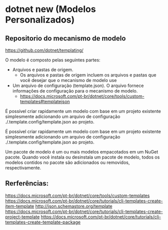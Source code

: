 # dotnet new (Modelos Personalizados)

## Repositorio do mecanismo de modelo
https://github.com/dotnet/templating/


O modelo é composto pelas seguintes partes:
 - Arquivos e pastas de origem. 
    - Os arquivos e pastas de origem incluem os arquivos e pastas que você desejar que o mecanismo de modelo use
 - Um arquivo de configuração (template.json).
     O arquivo fornece informações de configuração para o mecanismo de modelo.
     - https://docs.microsoft.com/pt-br/dotnet/core/tools/custom-templates#templatejson


É possível criar rapidamente um modelo com base em um projeto existente simplesmente adicionando um arquivo de configuração ./.template.config/template.json ao projeto.

É possível criar rapidamente um modelo com base em um projeto existente simplesmente adicionando um arquivo de configuração ./.template.config/template.json ao projeto.

Um pacote de modelo é um ou mais modelos empacotados em um NuGet pacote. Quando você instala ou desinstala um pacote de modelo, todos os modelos contidos no pacote são adicionados ou removidos, respectivamente. 



## Rerferências:

https://docs.microsoft.com/pt-br/dotnet/core/tools/custom-templates
https://docs.microsoft.com/pt-br/dotnet/core/tutorials/cli-templates-create-item-template
http://json.schemastore.org/template
https://docs.microsoft.com/pt-br/dotnet/core/tutorials/cli-templates-create-project-template
https://docs.microsoft.com/pt-br/dotnet/core/tutorials/cli-templates-create-template-package

